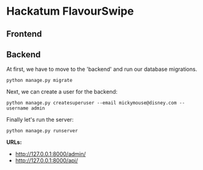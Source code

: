 # Hackatum FlavourSwipe

## Frontend

## Backend

At first, we have to move to the 'backend' and run our database migrations.
```
python manage.py migrate
```

Next, we can create a user for the backend:
```
python manage.py createsuperuser --email mickymouse@disney.com --username admin
```

Finally let's run the server:
```
python manage.py runserver
```

**URLs:**
- http://127.0.0.1:8000/admin/
- http://127.0.0.1:8000/api/
